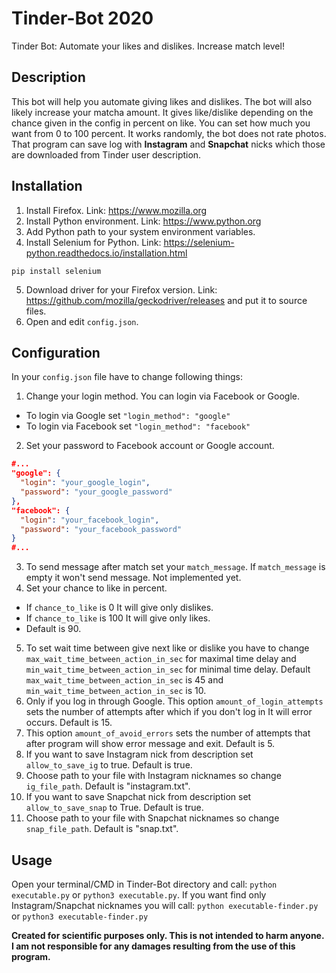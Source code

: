 # Tinder-Bot 2020
Tinder Bot: Automate your likes and dislikes. Increase match level!

## Description
This bot will help you automate giving likes and dislikes. The bot will also likely increase your matcha amount. It gives like/dislike depending on the chance given in the config in percent on like. You can set how much you want from 0 to 100 percent. It works randomly, the bot does not rate photos. That program can save log with **Instagram** and **Snapchat** nicks which those are downloaded from Tinder user description.

## Installation
1. Install Firefox. Link: https://www.mozilla.org
2. Install Python environment. Link: https://www.python.org
3. Add Python path to your system environment variables. 
4. Install Selenium for Python. Link: https://selenium-python.readthedocs.io/installation.html
```
pip install selenium
```
5. Download driver for your Firefox version. Link: https://github.com/mozilla/geckodriver/releases and put it to source files.
5. Open and edit `config.json`.

## Configuration
In your `config.json` file have to change following things:
1. Change your login method. You can login via Facebook or Google.
- To login via Google set `"login_method": "google"`
- To login via Facebook set `"login_method": "facebook"`
2. Set your password to Facebook account or Google account.
```json
#...
"google": {
  "login": "your_google_login",
  "password": "your_google_password"
},
"facebook": {
  "login": "your_facebook_login",
  "password": "your_facebook_password"
}
#...
```
3. To send message after match set your `match_message`. If `match_message` is empty it won't send message. Not implemented yet.
4. Set your chance to like in percent. 
- If `chance_to_like` is 0 It will give only dislikes.
- If `chance_to_like` is 100 It will give only likes.
- Default is 90.
5. To set wait time between give next like or dislike you have to change `max_wait_time_between_action_in_sec` for maximal time delay and 
`min_wait_time_between_action_in_sec` for minimal time delay. Default `max_wait_time_between_action_in_sec` is 45 and `min_wait_time_between_action_in_sec` is 10.
6. Only if you log in through Google. This option `amount_of_login_attempts` sets the number of attempts after which if you don't log in It will error occurs. Default is 15.
6. This option `amount_of_avoid_errors` sets the number of attempts that after program will show error message and exit. Default is 5.
7. If you want to save Instagram nick from description set `allow_to_save_ig` to true. Default is true.
8. Choose path to your file with Instagram nicknames so change `ig_file_path`. Default is "instagram.txt".
9. If you want to save Snapchat nick from description set `allow_to_save_snap` to True. Default is true.
10. Choose path to your file with Snapchat nicknames so change `snap_file_path`. Default is "snap.txt".

## Usage
Open your terminal/CMD in Tinder-Bot directory and call: `python executable.py` or `python3 executable.py`. If you want find only Instagram/Snapchat nicknames you will call: `python executable-finder.py` or `python3 executable-finder.py`

**Created for scientific purposes only. This is not intended to harm anyone. I am not responsible for any damages resulting from the use of this program.**
